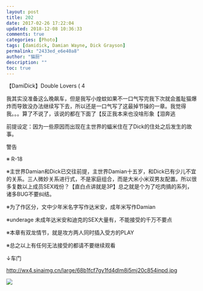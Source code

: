 ```yaml
---
layout: post
title: 202
date: 2017-02-26 17:22:04
updated: 2018-12-08 10:36:33
comments: true
categories: [Photo]
tags: [damidick, Damian Wayne, Dick Grayson]
permalink: "2433ed_e6e40a8"
author: "猫厨"
description: ""
toc: true
---
```


<p>【DamiDick】Double Lovers ( 4<br /></p> 
<p>我其实没准备这么晚飙车，但是我写小煌蚊如果不一口气写完我下次就会羞耻猫爆炸而导致没办法继续写下去，所以还是一口气写了这最掉节操的一章。我觉得我。。。算了不说了，该说的都在下面了【反正我本来也没啥形象【泪奔逃</p> 
<p>前提设定：因为一些原因而出现在主世界的蝠米住在了Dick的住处之后发生的故事。</p> 
<p>警告</p> 
<p>※ R-18</p> 
<p>※主世界Damian和Dick已交往前提，主世界Damian十五岁，和Dick已有少儿不宜的关系。三人微妙关系进行式，不是家庭组合，而是大米小米双男友配置。所以很多复数以上成员SEX戏份？【直白点讲就是3P】总之就是个为了吃肉搞的系列，诸多BUG不要纠结。</p> 
<p>※为了作区分，文中少年米名字写作达米安，成年米写作Damian</p> 
<p>※underage 未成年达米安和迪克的SEX大量有，不能接受的千万不要点</p> 
<p>※本章有双龙情节，就是攻方两人同时插入受方的PLAY</p> 
<p>※总之以上有任何无法接受的都请不要继续观看</p> 
<p>↓车门</p> 
<p><a rel="nofollow" href="http://wx4.sinaimg.cn/large/68b1fcf7gy1fd4dlm8i5mj20c854inpd.jpg" target="_blank"  >http://wx4.sinaimg.cn/large/68b1fcf7gy1fd4dlm8i5mj20c854inpd.jpg</a><br /></p>

![](https://nos.netease.com/imglf2/img/cVZNdzJtQk9JV2Y0dFF4NVVCMU5yQTBCUUF1T1JENHdhM2l3eVE0QnBBRHBmV096UkozR2F3PT0.jpg)